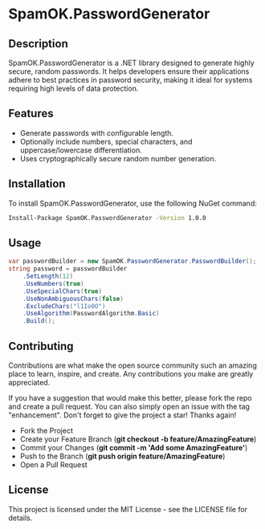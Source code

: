 # SpamOK.PasswordGenerator

## Description

SpamOK.PasswordGenerator is a .NET library designed to generate highly secure, random passwords. It helps developers ensure their applications adhere to best practices in password security, making it ideal for systems requiring high levels of data protection.

## Features

- Generate passwords with configurable length.
- Optionally include numbers, special characters, and uppercase/lowercase differentiation.
- Uses cryptographically secure random number generation.

## Installation

To install SpamOK.PasswordGenerator, use the following NuGet command:

```bash
Install-Package SpamOK.PasswordGenerator -Version 1.0.0
```

## Usage
```csharp
var passwordBuilder = new SpamOK.PasswordGenerator.PasswordBuilder();
string password = passwordBuilder
    .SetLength(12)
    .UseNumbers(true)
    .UseSpecialChars(true)
    .UseNonAmbiguousChars(false)
    .ExcludeChars("l1Io0O")
    .UseAlgorithm(PasswordAlgorithm.Basic)
    .Build();
```

## Contributing
Contributions are what make the open source community such an amazing place to learn, inspire, and create. Any contributions you make are greatly appreciated.

If you have a suggestion that would make this better, please fork the repo and create a pull request. You can also simply open an issue with the tag "enhancement".
Don't forget to give the project a star! Thanks again!

* Fork the Project
* Create your Feature Branch (**git checkout -b feature/AmazingFeature**)
* Commit your Changes (**git commit -m 'Add some AmazingFeature'**)
* Push to the Branch (**git push origin feature/AmazingFeature**)
* Open a Pull Request

## License
This project is licensed under the MIT License - see the LICENSE file for details.
